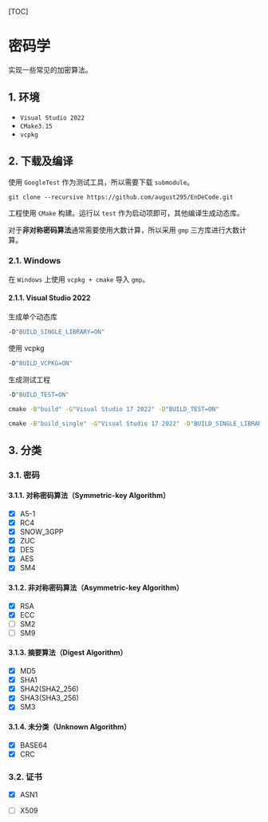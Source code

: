 [TOC]



# 密码学

实现一些常见的加密算法。



## 1. 环境

- `Visual Studio 2022`
- `CMake3.15`
- `vcpkg`



## 2. 下载及编译

使用 `GoogleTest` 作为测试工具，所以需要下载 `submodule`。

```
git clone --recursive https://github.com/august295/EnDeCode.git
```

工程使用 `CMake` 构建。运行以 `test` 作为启动项即可，其他编译生成动态库。

对于**非对称密码算法**通常需要使用大数计算，所以采用 `gmp` 三方库进行大数计算。

### 2.1. Windows

在 `Windows` 上使用 `vcpkg + cmake` 导入 `gmp`。

#### 2.1.1. Visual Studio 2022

生成单个动态库

```cmd
-D"BUILD_SINGLE_LIBRARY=ON"
```

使用 vcpkg

```cmd
-D"BUILD_VCPKG=ON"
```

生成测试工程

```cmd
-D"BUILD_TEST=ON"
```

```cmd
cmake -B"build" -G"Visual Studio 17 2022" -D"BUILD_TEST=ON"

cmake -B"build_single" -G"Visual Studio 17 2022" -D"BUILD_SINGLE_LIBRARY=ON" -D"BUILD_TEST=ON"
```


## 3. 分类

### 3.1. 密码

#### 3.1.1. 对称密码算法（Symmetric-key Algorithm）

- [x] A5-1
- [x] RC4
- [x] SNOW_3GPP
- [x] ZUC
- [x] DES
- [x] AES
- [x] SM4

#### 3.1.2. 非对称密码算法（Asymmetric-key Algorithm）

- [x] RSA
- [x] ECC
- [ ] SM2
- [ ] SM9

#### 3.1.3. 摘要算法（Digest Algorithm）

- [x] MD5
- [x] SHA1
- [x] SHA2(SHA2_256)
- [x] SHA3(SHA3_256)
- [x] SM3

#### 3.1.4. 未分类（Unknown Algorithm）

- [x] BASE64
- [x] CRC

### 3.2. 证书

- [x] ASN1
- [ ] X509

